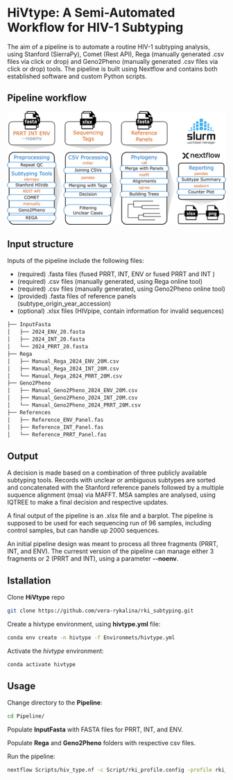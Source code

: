 # HiVtype: A Semi-Automated Workflow for HIV-1 Subtyping

The aim of a pipeline is to automate a routine HIV-1 subtyping analysis, using Stanford (SierraPy), Comet (Rest API), Rega (manually generated .csv files via click or drop) and Geno2Pheno (manually generated .csv files via click or drop) tools. The pipeline is built using Nextflow and contains both established software and custom Python scripts. 

## Pipeline workflow
![Plot](Documentation/images/subtyping_pipeline.png)


## Input structure
Inputs of the pipeline include the following files:

- (required) .fasta files (fused PRRT, INT, ENV or fused PRRT and INT )
- (required) .csv files (manually generated, using Rega online tool)
- (required) .csv files (manually generated, using Geno2Pheno online tool)
- (provided) .fasta files of reference panels (subtype_origin_year_accession)
- (optional) .xlsx files (HIVpipe, contain information for invalid sequences)

  
```sh
├── InputFasta
│   ├── 2024_ENV_20.fasta
│   ├── 2024_INT_20.fasta
│   └── 2024_PRRT_20.fasta
├── Rega
│   ├── Manual_Rega_2024_ENV_20M.csv
│   ├── Manual_Rega_2024_INT_20M.csv
│   └── Manual_Rega_2024_PRRT_20M.csv
├── Geno2Pheno
│   ├── Manual_Geno2Pheno_2024_ENV_20M.csv
│   ├── Manual_Geno2Pheno_2024_INT_20M.csv
│   └── Manual_Geno2Pheno_2024_PRRT_20M.csv
├── References
│   ├── Reference_ENV_Panel.fas
│   ├── Reference_INT_Panel.fas
│   └── Reference_PRRT_Panel.fas
```

## Output
A decision is made based on a combination of three publicly available subtyping tools. Records with unclear or ambiguous subtypes are sorted and concatenated with the Stanford reference panels followed by a multiple suquence alignment (msa) via MAFFT. MSA samples are analysed, using IQTREE to make a final decision and respective updates.

A final output of the pipeline is an .xlsx file and a barplot. The pipeline is supposed to be used for each sequencing run of 96 samples, including control samples, but can handle up 2000 sequences. 

An initial pipeline design was meant to process all three fragments (PRRT, INT, and ENV). The curresnt version of the pipeline can manage either 3 fragments or 2 (PRRT and INT), using a parameter **--noenv**.

## Istallation

Clone **HiVtype** repo

```sh
git clone https://github.com/vera-rykalina/rki_subtyping.git
```

Create a hivtype environment, using **hivtype.yml** file:

```sh
conda env create -n hivtype -f Environmets/hivtype.yml
```

Activate the *hivtype* environment:
```sh
conda activate hivtype
```

## Usage

Change directory to the **Pipeline**: 
```sh
cd Pipeline/
```

Populate **InputFasta** with FASTA files for PRRT, INT, and ENV.

Populate **Rega** and **Geno2Pheno** folders with respective csv files.


Run the pipeline: 

```sh
nextflow Scripts/hiv_type.nf -c Script/rki_profile.config -profile rki_slurm --full --iqtree --outdir 2024 -resume
```